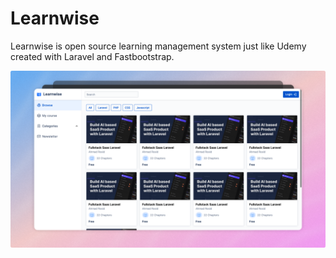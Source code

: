 # Learnwise

Learnwise is open source learning management system just like Udemy created with Laravel and Fastbootstrap.

![demo](learnwise-demo.png)

